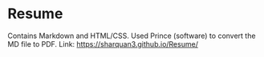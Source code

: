 # Resume
Contains Markdown and HTML/CSS.
Used Prince (software) to convert the MD file to PDF.
Link: https://sharquan3.github.io/Resume/
